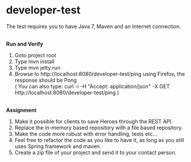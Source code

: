 developer-test
==============
<p>
The test requires you to have Java 7, Maven and an Internet connection.
<p>
<br/>
<b>Run and Verify</b><br/>

1. Goto project root<br/>
2. Type mvn install<br/>
3. Type mvn jetty:run<br/> 
4. Browse to http://localhost:8080/developer-test/ping using Firefox, the response should be Pong<br/>
( You can also type: curl -i -H "Accept: application/json" -X GET http://localhost:8080/developer-test/ping )<br/><br/>

<b>Assignment</b><br/>

1. Make it possible for clients to save Heroes through the REST API.<br/>
2. Replace the in-memory based repository with a file based repository.<br/>
3. Make the code more robust with error handling, tests etc...<br/>
4. Feel free to refactor the code as you like to have it, as long as you still uses Spring framework and maven.<br/>
5. Create a zip file of your project and send it to your contact person.



